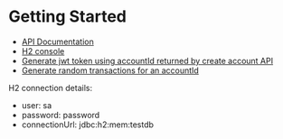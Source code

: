 # Getting Started

* [API Documentation](http://localhost:9090/current-account/swagger.html)
* [H2 console](http://localhost:9090/current-account/h2-console/login.jsp)
* [Generate jwt token using accountId returned by create account API](http://localhost:9090/current-account/swagger-ui/index.html?configUrl=/current-account/api-docs/swagger-config#/admin-controller/generateJwt)
* [Generate random transactions for an accountId](http://localhost:9090/current-account/swagger-ui/index.html?configUrl=/current-account/api-docs/swagger-config#/admin-controller/generateTransactions)

H2 connection details:
* user: sa
* password: password
* connectionUrl: jdbc:h2:mem:testdb

  

